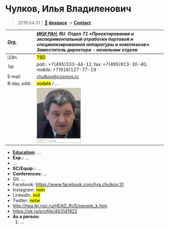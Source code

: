 # Чулков, Илья Владиленович
> 2019.04.01 ┊ **[🚀](../index/index.md) [despace](index.md)** → **[Contact](contact.md)**

|*[Org.](contact.md)*|*[ИКИ РАН](zz_iki_ras.md), RU. Отдел 71 «Проектирования и экспериментальной отработки бортовой и специализированной аппаратуры и комплексов». Заместитель директора - начальник отдела*|
|:--|:--|
|i18n| <mark>TBD</mark> |
|Tel|*раб.:* +7(495)333-44-12, fax: +7(495)913-30-40; *mobile:* +7(916)127-77-19 |
|E‑mail| <chulkov@cosmos.ru> |
|B‑day, addr.| <mark>nodate</mark> / … |
|| ![](f/contact/c/chulkov_001_animated.gif) |

   - **[Education](edu.md):** …
   - **Exp.:** …
   - …
   - **SC/Equip.:** …
   - **Conferences:** …
   - Git: …
   - Facebook: <https://www.facebook.com/ilya.chulkov.31>
   - Instagram: <mark>noin</mark>
   - LinkedIn: <mark>noli</mark>
   - Twitter: <mark>notw</mark>
   - <http://hea.iki.rssi.ru/HEAD_RUS/people_k.htm>
   - <https://ok.ru/profile/463141922>
   - **As a person:**
      1. …

